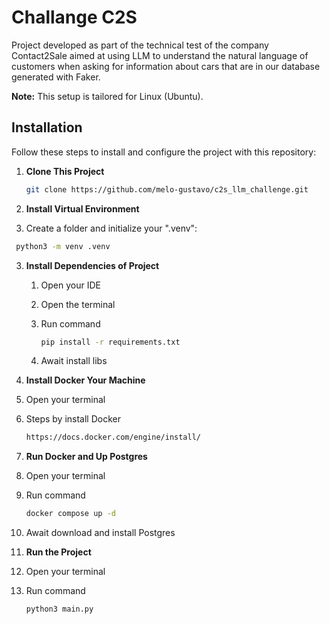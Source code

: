 # Challange C2S

Project developed as part of the technical test of the company Contact2Sale aimed at using LLM to understand the natural language of customers when asking for information about cars that are in our database generated with Faker.

**Note:** This setup is tailored for Linux (Ubuntu).

## Installation

Follow these steps to install and configure the project with this repository:

1. **Clone This Project**
   ```bash
   git clone https://github.com/melo-gustavo/c2s_llm_challenge.git
   ```

2. **Install Virtual Environment**
  1. Create a folder and initialize your ".venv":
   ```bash
    python3 -m venv .venv
   ```

3. **Install Dependencies of Project**
   1. Open your IDE

   2. Open the terminal

   3. Run command
      ```bash
      pip install -r requirements.txt
      ```

   3. Await install libs

4. **Install Docker Your Machine**
  1. Open your terminal

  2. Steps by install Docker
     ```bash
     https://docs.docker.com/engine/install/
     ```

4. **Run Docker and Up Postgres**
  1. Open your terminal

  2. Run command
     ```bash
     docker compose up -d
     ```

  3. Await download and install Postgres

5. **Run the Project**
  1. Open your terminal

  2. Run command
     ```bash
     python3 main.py
     ```
